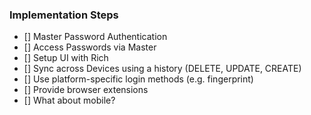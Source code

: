 ### Implementation Steps

- [] Master Password Authentication
- [] Access Passwords via Master
- [] Setup UI with Rich
- [] Sync across Devices using a history (DELETE, UPDATE, CREATE)
- [] Use platform-specific login methods (e.g. fingerprint)
- [] Provide browser extensions
- [] What about mobile?
